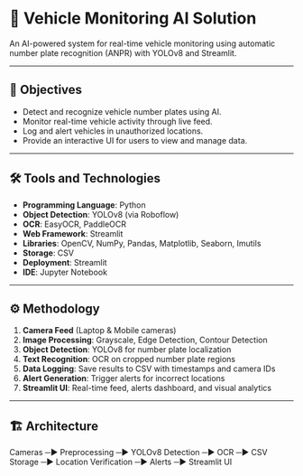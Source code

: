 
# 🚗 Vehicle Monitoring AI Solution

An AI-powered system for real-time vehicle monitoring using automatic number plate recognition (ANPR) with YOLOv8 and Streamlit.

---

## 🎯 Objectives

- Detect and recognize vehicle number plates using AI.
- Monitor real-time vehicle activity through live feed.
- Log and alert vehicles in unauthorized locations.
- Provide an interactive UI for users to view and manage data.

---

## 🛠️ Tools and Technologies

- **Programming Language**: Python
- **Object Detection**: YOLOv8 (via Roboflow)
- **OCR**: EasyOCR, PaddleOCR
- **Web Framework**: Streamlit
- **Libraries**: OpenCV, NumPy, Pandas, Matplotlib, Seaborn, Imutils
- **Storage**: CSV
- **Deployment**: Streamlit
- **IDE**: Jupyter Notebook

---

## ⚙️ Methodology

1. **Camera Feed** (Laptop & Mobile cameras)
2. **Image Processing**: Grayscale, Edge Detection, Contour Detection
3. **Object Detection**: YOLOv8 for number plate localization
4. **Text Recognition**: OCR on cropped number plate regions
5. **Data Logging**: Save results to CSV with timestamps and camera IDs
6. **Alert Generation**: Trigger alerts for incorrect locations
7. **Streamlit UI**: Real-time feed, alerts dashboard, and visual analytics

---

## 🏗️ Architecture

Cameras ─▶ Preprocessing ─▶ YOLOv8 Detection ─▶ OCR ─▶
CSV Storage ─▶ Location Verification ─▶ Alerts ─▶ Streamlit UI
